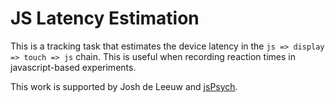 # JS Latency Estimation

This is a tracking task that estimates the device latency in the `js => display => touch => js` chain. This is useful when recording reaction times in javascript-based experiments.

This work is supported by Josh de Leeuw and [jsPsych](http://www.jspsych.org/).
